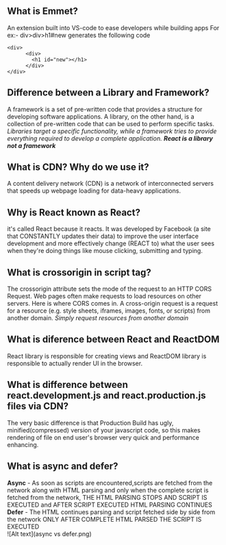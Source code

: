 ## What is Emmet?
An extension built into VS-code to ease developers while building apps For ex:- div>div>h1#new generates the following code
```
<div>
      <div>
        <h1 id="new"></h1>
      </div>
</div>
```

##  Difference between a Library and Framework?
A framework is a set of pre-written code that provides a structure for developing software applications. A library, on the other hand, is a collection of pre-written code that can be used to perform specific tasks.
*Libraries target a specific functionality, while a framework tries to provide everything required to develop a complete application.*
***React is a library not a framework***

## What is CDN? Why do we use it?
A content delivery network (CDN) is a network of interconnected servers that speeds up webpage loading for data-heavy applications.

## Why is React known as React?
it's called React because it reacts. It was developed by Facebook (a site that CONSTANTLY updates their data) to improve the user interface development and more effectively change (REACT to) what the user sees when they're doing things like mouse clicking, submitting and typing.

## What is crossorigin in script tag?
The crossorigin attribute sets the mode of the request to an HTTP CORS Request. Web pages often make requests to load resources on other servers. Here is where CORS comes in. A cross-origin request is a request for a resource (e.g. style sheets, iframes, images, fonts, or scripts) from another domain.
*Simply request resources from another domain*

## What is diference between React and ReactDOM
React library is responsible for creating views and ReactDOM library is responsible to actually render UI in the browser.

## What is difference between react.development.js and react.production.js files via CDN?
The very basic difference is that Production Build has ugly, minified(compressed) version of your javascript code, so this makes rendering of file on end user's browser very quick and performance enhancing.

## What is async and defer?
**Async** - As soon as scripts are encountered,scripts are fetched from the network along with HTML parsing and only when the complete script is fetched from the network, THE HTML PARSING STOPS AND SCRIPT IS EXECUTED and AFTER SCRIPT EXECUTED HTML PARSING CONTINUES\
**Defer** - The HTML continues parsing and script fetched side by side from the network ONLY AFTER COMPLETE HTML PARSED THE SCRIPT IS EXECUTED\
![Alt text](async vs defer.png)
